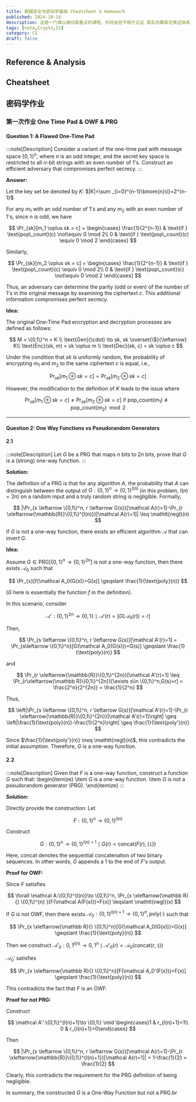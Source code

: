 ```yaml
---
title: 数据安全与密码学基础 Cheatsheet & Homework
published: 2024-10-16
description: 这是一门难以被归类重点的课程，你将会但不限于见证 紊乱的概率论表述体系 + 找不到出处的结论 + 奇怪的名词冲突 + 摸不着头脑的猜想 + ... 但希望你更加靠近 Cryptography 
tags: [note,Crypto,IS]
category: CS
draft: false
---
```

## Reference & Analysis

## Cheatsheet

## 密码学作业

### 第一次作业 One Time Pad & OWF & PRG

#### Question 1: A Flawed One-Time Pad

:::note[Description]
Consider a variant of the one-time pad with message space $\{0, 1\}^n$, where $n$ is an odd integer, and the secret key space is restricted to all $n$-bit strings with an even number of 1's. Construct an efficient adversary that compromises perfect secrecy.
:::

**Answer:**

Let the key set be denoted by $K$: $|K|=\sum _{i=0}^{n-1}\binom{n}{i}=2^{n-1}$

For any $m_1$ with an odd number of 1's and any $m_2$ with an even number of 1's, since $n$ is odd, we have

$$
\Pr_{sk}[m_1 \oplus sk = c] = 
\begin{cases}
    \frac{1}{2^{n-1}} & \text{if } \text{pop\_count}(c) \not\equiv 0 \mod 2\\
    0 & \text{if } \text{pop\_count}(c) \equiv 0 \mod 2
\end{cases}
$$

Similarly,

$$
\Pr_{sk}[m_2 \oplus sk = c] = 
\begin{cases}
    \frac{1}{2^{n-1}} & \text{if } \text{pop\_count}(c) \equiv 0 \mod 2\\
    0 & \text{if } \text{pop\_count}(c) \not\equiv 0 \mod 2
\end{cases}
$$

Thus, an adversary can determine the parity (odd or even) of the number of 1's in the original message by examining the ciphertext $c$. This additional information compromises perfect secrecy.

**Idea:**

The original One-Time Pad encryption and decryption processes are defined as follows:

$$
M = \{0,1\}^n = K \\
\text{Gen}(\cdot) \to sk, sk \overset{\$}{\leftarrow} K\\
\text{Enc}(sk, m) = sk \oplus m \\
\text{Dec}(sk, c) = sk \oplus c
$$

Under the condition that $sk$ is uniformly random, the probability of encrypting $m_1$ and $m_2$ to the same ciphertext $c$ is equal, i.e.,

$$
\Pr_{sk}[m_1 \oplus sk = c] = \Pr_{sk}[m_2 \oplus sk = c]
$$

However, the modification to the definition of $K$ leads to the issue where

$$
\Pr_{sk}[m_1 \oplus sk = c] \neq \Pr_{sk}[m_2 \oplus sk = c] \text{ if } \text{pop\_count}(m_1) \not\equiv \text{pop\_count}(m_2) \mod 2
$$

---

#### Question 2: One Way Functions vs Pseudorandom Generators

#### 2.1

:::note[Description]
Let $G$ be a PRG that maps $n$ bits to $2n$ bits, prove that $G$ is a (strong) one-way function.
:::

**Solution:**

The definition of a PRG is that for any algorithm $A$, the probability that $A$ can distinguish between the output of $G:\{0,1\}^n\to \{0,1\}^{l(n)}$ (in this problem, $l(n)=2n$) on a random input and a truly random string is negligible. Formally,

$$
|\Pr_{s \leftarrow \{0,1\}^n, r \leftarrow G(s)}[\mathcal A(r)=1]-\Pr_{r \xleftarrow{\mathbb{R}}\{0,1\}^{l(n)}}[\mathcal A(r)=1]| \leq \mathtt{negl}(n)
$$

If $G$ is not a one-way function, there exists an efficient algorithm $\mathcal A$ that can invert $G$.

**Idea:**

Assume $G \in \text{PRG}[\{0,1\}^n \to \{0,1\}^{2n}]$ is not a one-way function, then there exists $\mathcal A_0$ such that

$$
\Pr_{x}[f(\mathcal A_0(G(x))=G(x)] \geqslant \frac{1}{\text{poly}(n)}
$$

($G$ here is essentially the function $f$ in the definition).

In this scenario, consider

$$
\mathcal A':\{0,1\}^{2n}\to \{0,1\} \mid \mathcal A'(r)=[G(\mathcal A_0(r))=r]
$$

Then,

$$
\Pr_{s \leftarrow \{0,1\}^n, r \leftarrow G(s)}[\mathcal A'(r)=1] = \Pr_{s\leftarrow \{0,1\}^n}[G(\mathcal A_0(G(s)))=G(s)] \geqslant \frac{1}{\text{poly}(n)}
$$

and

$$
\Pr_{r \xleftarrow{\mathbb{R}}\{0,1\}^{2n}}[\mathcal A'(r)=1] \leq \Pr_{r\xleftarrow{\mathbb R}\{0,1\}^{2n}}[\exists s\in \{0,1\}^n,G(s)=r] = \frac{2^n}{2^{2n}} = \frac{1}{2^n}
$$

Thus,

$$
\left|\Pr_{s \leftarrow \{0,1\}^n, r \leftarrow G(s)}[\mathcal A'(r)=1]-\Pr_{r \xleftarrow{\mathbb{R}}\{0,1\}^{2n}}[\mathcal A'(r)=1]\right| \geq \left|\frac{1}{\text{poly}(n)}-\frac{1}{2^n}\right| \geq \frac{1}{\text{poly'}(n)}
$$

Since $\frac{1}{\text{poly'}(n)} \neq \mathtt{negl}(n)$, this contradicts the initial assumption. Therefore, $G$ is a one-way function.

#### 2.2

:::note[Description]
Given that $F$ is a one-way function, construct a function $G$ such that:
\begin{itemize}
    \item $G$ is a one-way function.
    \item $G$ is not a pseudorandom generator (PRG).
\end{itemize}
:::

**Solution:**

Directly provide the construction:
Let

$$
F:\{0,1\}^n\to \{0,1\}^{l(n)}
$$

Construct

$$
G:\{0,1\}^n\to \{0,1\}^{l(n)+1} \mid G(r)=\text{concat}(F(r),\{\mathtt{1}\})
$$

Here, $\text{concat}$ denotes the sequential concatenation of two binary sequences. In other words, $G$ appends a $1$ to the end of $F$'s output.

**Proof for OWF:**

Since $F$ satisfies

$$
\forall \mathcal A:\{0,1\}^{l(n)}\to \{0,1\}^n, \Pr_{x \xleftarrow{\mathbb R}{} \{0,1\}^{n} }[F(\mathcal A(F(x)))=F(x)] \leqslant \mathtt{negl}(x)
$$

If $G$ is not OWF, then there exists $\mathcal A_0:\{0,1\}^{l(n)+1}\to \{0,1\}^n,\text{poly}(\cdot)$ such that

$$
\Pr_{x \xleftarrow{\mathbb R}{} \{0,1\}^n}[G(\mathcal A_0(G(x)))=G(x)] \geqslant \frac{1}{\text{poly}(n)}
$$

Then we construct $\mathcal A'_0:{0,1}^{l(n)}\to {0,1}^{n} \mid \mathcal {A}'_0(r)=\mathcal A_0(\text{concat}(r,{\mathtt{1}}))$

$\mathcal A_0'$ satisfies

$$
\Pr_{x \xleftarrow{\mathbb R}{} \{0,1\}^n}[F(\mathcal A_0'(F(x)))=F(x)] \geqslant \frac{1}{\text{poly}(n)}
$$

This contradicts the fact that $F$ is an OWF.

**Proof for not PRG:**

Construct

$$
\mathcal A'':\{0,1\}^{l(n)+1}\to \{0,1\} \mid \begin{cases}1 & r_{l(n)+1}=1\\ 0 & r_{l(n)+1}=0\end{cases}
$$

Then

$$
|\Pr_{s \leftarrow \{0,1\}^n, r \leftarrow G(s)}[\mathcal A(r)=1]-\Pr_{r \xleftarrow{\mathbb{R}}\{0,1\}^{l(n)+1}}[\mathcal A(r)=1]| = 1-\frac{1}{2} = \frac{1}{2}
$$

Clearly, this contradicts the requirement for the PRG definition of being negligible.

In summary, the constructed $G$ is a One-Way Function but not a PRG.br
